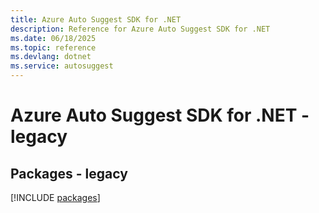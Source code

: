 ```yaml
---
title: Azure Auto Suggest SDK for .NET
description: Reference for Azure Auto Suggest SDK for .NET
ms.date: 06/18/2025
ms.topic: reference
ms.devlang: dotnet
ms.service: autosuggest
---
```

# Azure Auto Suggest SDK for .NET - legacy
## Packages - legacy
[!INCLUDE [packages](auto-suggest-index.md)]